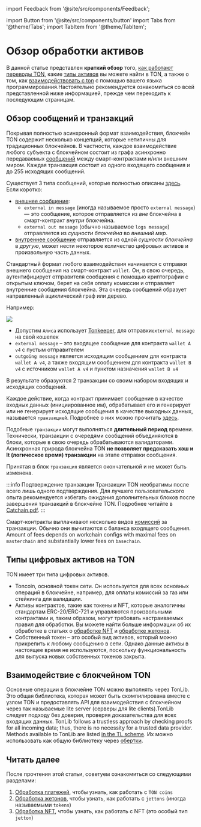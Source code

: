 import Feedback from '@site/src/components/Feedback';

import Button from '@site/src/components/button'
import Tabs from '@theme/Tabs';
import TabItem from '@theme/TabItem';

# Обзор обработки активов

В данной статье представлен **краткий обзор** того, [как работают переводы TON](/v3/documentation/dapps/assets/overview#overview-on-messages-and-transactions), какие [типы активов](/v3/documentation/dapps/assets/overview#digital-asset-types-on-ton) вы можете найти в TON, а также о том, как [взаимодействовать с ton](/v3/documentation/dapps/assets/overview#interaction-with-ton-blockchain) с помощью вашего языка программирования.Настоятельно рекомендуется ознакомиться со всей представленной ниже информацией, прежде чем переходить к последующим страницам.

## Обзор сообщений и транзакций

Покрывая полностью асинхронный формат взаимодействия, блокчейн TON содержит несколько концепций, которые нетипичны для традиционных блокчейнов. В частности, каждое взаимодействие любого субъекта с блокчейном состоит из графа асинхронно передаваемых [сообщений](/v3/documentation/smart-contracts/message-management/messages-and-transactions) между смарт-контрактами и/или внешним миром. Каждая транзакция состоит из одного входящего сообщения и до 255 исходящих сообщений.

Существует 3 типа сообщений, которые полностью описаны [здесь](/v3/documentation/smart-contracts/message-management/sending-messages#types-of-messages). Если коротко:

- [внешнее сообщение](/v3/documentation/smart-contracts/message-management/external-messages):
  - `external in message` (иногда называемое просто `external message`) — это сообщение, которое отправляется из _вне_ блокчейна в смарт-контракт _внутри_ блокчейна.
  - `external out message` (обычно называемое `logs message`) отправляется из _сущности блокчейна_ во _внешний мир_.
- [внутреннее сообщение](/v3/documentation/smart-contracts/message-management/internal-messages) отправляется из одной _сущности блокчейна_ в _другую_, может нести некоторое количество цифровых активов и произвольную часть данных.

Стандартный формат любого взаимодействия начинается с отправки внешнего сообщения на смарт-контракт `wallet`. Он, в свою очередь, аутентифицирует отправителя сообщения с помощью криптографии с открытым ключом, берет на себя оплату комиссии и отправляет внутренние сообщения блокчейна. Эта очередь сообщений образует направленный ациклический граф или дерево.

Например:

![](/img/docs/asset-processing/alicemsgDAG.svg)

- Допустим `Алиса` использует [Tonkeeper](https://tonkeeper.com/), для отправки`external message` на свой кошелек
- `external message` – это входящее сообщение для контракта `wallet A v4` с пустым отправителем
- `outgoing message` является исходящим сообщением для контракта `wallet A v4`, а также входящим сообщением для контракта `wallet B v4` с источником `wallet A v4` и пунктом назначения `wallet B v4`

В результате образуются 2 транзакции со своим набором входящих и исходящих сообщений.

Каждое действие, когда контракт принимает сообщение в качестве входных данных (инициированное им), обрабатывает его и генерирует или не генерирует исходящие сообщения в качестве выходных данных, называется `транзакцией`. Подробнее о них можно прочитать [здесь](/v3/documentation/smart-contracts/message-management/messages-and-transactions#what-is-a-transaction).

Подобные `транзакции` могут выполняться **длительный период** времени. Технически, транзакции с очередями сообщений объединяются в блоки, которые в свою очередь обрабатываются валидаторами. Асинхронная природа блокчейна TON **не позволяет предсказать хэш и lt (логическое время) транзакции** на этапе отправки сообщения.

Принятая в блок `транзакция` является окончательной и не может быть изменена.

:::info Подтверждение транзакции
Транзакции TON необратимы после всего лишь одного подтверждения. Для лучшего пользовательского опыта рекомендуется избегать ожидания дополнительных блоков после завершения транзакций в блокчейне TON. Подробнее читайте в [Catchain.pdf](https://docs.ton.org/catchain.pdf#page=3).
:::

Смарт-контракты выплачивают несколько видов [комиссий](/v3/documentation/smart-contracts/transaction-fees/fees) за транзакции. Обычно они вычитаются с баланса входящего сообщения. Amount of fees depends on workchain configs with maximal fees on `masterchain` and substantially lower fees on `basechain`.

## Типы цифровых активов на TON

TON имеет три типа цифровых активов.

- Toncoin, основной токен сети. Он используется для всех основных операций в блокчейне, например, для оплаты комиссий за газ или стейкинга для валидации.
- Активы контрактов, такие как токены и NFT, которые аналогичны стандартам ERC-20/ERC-721 и управляются произвольными контрактами и, таким образом, могут требовать настраиваемых правил для обработки. Вы можете найти больше информации об их обработке в статьях о [обработке NFT](/v3/guidelines/dapps/asset-processing/nft-processing/nfts) и [обработке жетонов](/v3/guidelines/dapps/asset-processing/jettons).
- Собственный токен – это особый вид активов, который можно прикрепить к любому сообщению в сети. Однако данные активы в настоящее время не используются, поскольку функциональность для выпуска новых собственных токенов закрыта.

## Взаимодействие с блокчейном TON

Основные операции в блокчейне TON можно выполнять через TonLib. Это общая библиотека, которая может быть скомпилирована вместе с узлом TON и предоставлять API для взаимодействия с блокчейном через так называемые lite server (серверы для lite clients).TonLib следует подходу без доверия, проверяя доказательства для всех входящих данных. TonLib follows a trustless approach by checking proofs for all incoming data; thus, there is no necessity for a trusted data provider. Methods available to TonLib are listed [in the TL scheme](https://github.com/ton-blockchain/ton/blob/master/tl/generate/scheme/tonlib_api.tl#L234). Их можно использовать как общую библиотеку через [обертки](/v3/guidelines/dapps/asset-processing/payments-processing/#sdks).

## Читать далее

После прочтения этой статьи, советуем ознакомиться со следующими разделами:

1. [Обработка платежей](/v3/guidelines/dapps/asset-processing/payments-processing), чтобы узнать, как работать с `TON coins`
2. [Обработка жетонов](/v3/guidelines/dapps/asset-processing/jettons), чтобы узнать, как работать с `jettons` (иногда называемыми `tokens`)
3. [Обработка NFT](/v3/guidelines/dapps/asset-processing/nft-processing/nfts), чтобы узнать, как работать с NFT (это особый тип  `jetton`)

<Feedback />

